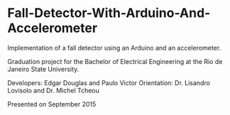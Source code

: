 # Fall-Detector-With-Arduino-And-Accelerometer

Implementation of a fall detector using an Arduino and an accelerometer.

Graduation project for the Bachelor of Electrical Engineering at the Rio de Janeiro State University.

Developers: Edgar Douglas and Paulo Victor
Orientation: Dr. Lisandro Lovisolo and Dr. Michel Tcheou

Presented on September 2015

